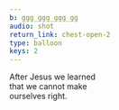 ```yaml
---
b: ggg_ggg_ggg_gg
audio: shot
return_link: chest-open-2
type: balloon
keys: 2
---
```

After Jesus we learned<br>
that we cannot make<br>
ourselves right.
